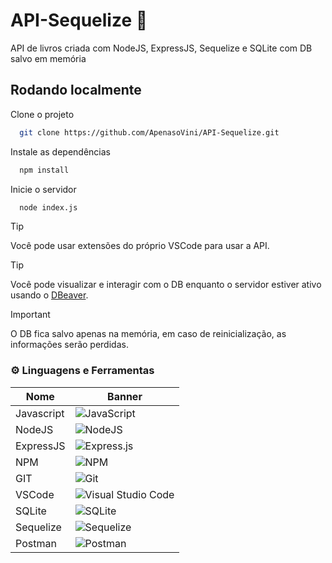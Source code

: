# API-Sequelize 📗

API de livros criada com NodeJS, ExpressJS, Sequelize e SQLite com DB salvo em memória

## Rodando localmente

Clone o projeto

```bash
  git clone https://github.com/ApenasoVini/API-Sequelize.git
```

Instale as dependências

```bash
  npm install
```

Inicie o servidor

```bash
  node index.js
```
> [!TIP]
> Você pode usar extensões do próprio VSCode para usar a API.

> [!TIP]
> Você pode visualizar e interagir com o DB enquanto o servidor estiver ativo usando o [DBeaver](https://dbeaver.io/download/).

> [!IMPORTANT]
>  O DB fica salvo apenas na memória, em caso de reinicialização, as informações serão perdidas.
  
### ⚙️ Linguagens e Ferramentas
  
| Nome       | Banner                                                                                                            | 
| ---------- | ----------------------------------------------------------------------------------------------------------------- |
| Javascript | ![JavaScript](https://img.shields.io/badge/javascript-%23323330.svg?style=for-the-badge&logo=javascript&logoColor=%23F7DF1E) |
| NodeJS     | ![NodeJS](https://img.shields.io/badge/node.js-6DA55F?style=for-the-badge&logo=node.js&logoColor=white)           | 
| ExpressJS     | ![Express.js](https://img.shields.io/badge/express.js-%23404d59.svg?style=for-the-badge&logo=express&logoColor=%2361DAFB)           | 
| NPM        | ![NPM](https://img.shields.io/badge/NPM-%23CB3837.svg?style=for-the-badge&logo=npm&logoColor=white)               | 
| GIT        | ![Git](https://img.shields.io/badge/git-%23F05033.svg?style=for-the-badge&logo=git&logoColor=white)              | 
| VSCode     | ![Visual Studio Code](https://img.shields.io/badge/Visual%20Studio%20Code-0078d7.svg?style=for-the-badge&logo=visual-studio-code&logoColor=white) |
| SQLite     | ![SQLite](https://img.shields.io/badge/sqlite-%2307405e.svg?style=for-the-badge&logo=sqlite&logoColor=white) |
| Sequelize     | ![Sequelize](https://img.shields.io/badge/Sequelize-52B0E7?style=for-the-badge&logo=Sequelize&logoColor=white) |
| Postman     | ![Postman](https://img.shields.io/badge/Postman-FF6C37?style=for-the-badge&logo=postman&logoColor=white) |
